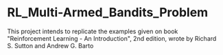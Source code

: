# RL_Multi-Armed_Bandits_Problem

This project intends to replicate the examples given on book "Reinforcement Learning - An Introduction", 2nd edition, wrote by Richard S. Sutton and Andrew G. Barto
